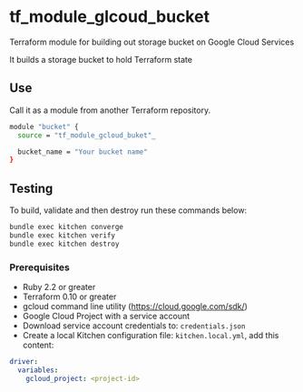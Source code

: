 # tf_module_glcoud_bucket

Terraform module for building out storage bucket on Google Cloud Services

It builds a storage bucket to hold Terraform state

## Use

Call it as a module from another Terraform repository.

```sh
module "bucket" {
  source = "tf_module_gcloud_buket"_

  bucket_name = "Your bucket name"
}
```

## Testing

To build, validate and then destroy run these commands below:

```sh
bundle exec kitchen converge
bundle exec kitchen verify
bundle exec kitchen destroy
```

### Prerequisites

- Ruby 2.2 or greater
- Terraform 0.10 or greater
- gcloud command line utility (https://cloud.google.com/sdk/)
- Google Cloud Project with a service account
- Download service account credentials to: `credentials.json`
- Create a local Kitchen configuration file: `kitchen.local.yml`, add this content:

```yml
driver:
  variables:
    gcloud_project: <project-id>
```

